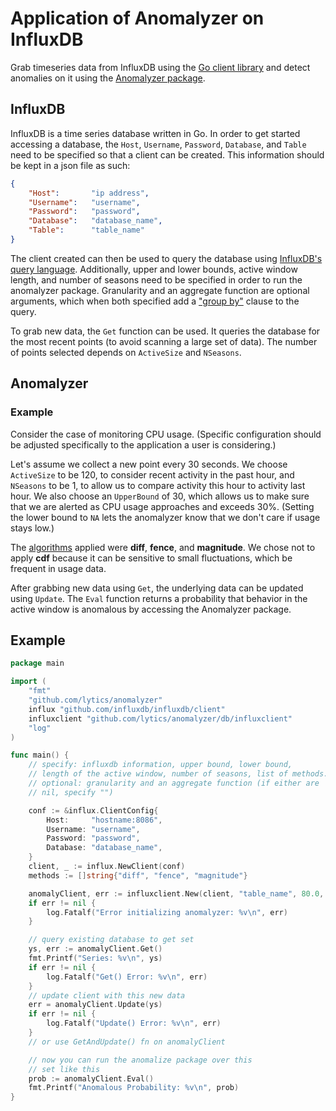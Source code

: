 
# Application of Anomalyzer on InfluxDB

Grab timeseries data from InfluxDB using the [Go client library](http://github.com/influxdb/influxdb/tree/master/client) and detect anomalies on it using the [Anomalyzer package](https://github.com/lytics/anomalyzer/tree/master/anomalyzer).

## InfluxDB

InfluxDB is a time series database written in Go. In order to get started accessing a database, the `Host`, `Username`, `Password`, `Database`, and `Table` need to be specified so that a client can be created. This information should be kept in a json file as such:
``` json
{
	"Host":       "ip address",
	"Username":   "username",
	"Password":   "password",
	"Database":   "database_name",
	"Table": 	  "table_name"
}
```
The client created can then be used to query the database using [InfluxDB's query language](http://influxdb.com/docs/v0.7/api/query_language.html). Additionally, upper and lower bounds, active window length, and number of seasons need to be specified in order to run the anomalyzer package. Granularity and an aggregate function are optional arguments, which when both specified add a ["group by"](http://influxdb.com/docs/v0.8/api/query_language.html#group-by) clause to the query.

To grab new data, the `Get` function can be used. It queries the database for the most recent points (to avoid scanning a large set of data). The number of points selected depends on `ActiveSize` and `NSeasons`.

## Anomalyzer

### Example

Consider the case of monitoring CPU usage.  (Specific configuration should be adjusted specifically to the application a user is considering.) 

Let's assume we collect a new point every 30 seconds.  We choose `ActiveSize` to be 120, to consider recent activity in the past hour, and `NSeasons` to be 1, to allow us to compare activity this hour to activity last hour. We also choose an `UpperBound` of 30, which allows us to make sure that we are alerted as CPU usage approaches and exceeds 30%.  (Setting the lower bound to `NA` lets the anomalyzer know that we don't care if usage stays low.)

The [algorithms](https://github.com/lytics/anomalyzer/tree/master/anomalyzer#algorithms) applied were **diff**, **fence**, and **magnitude**. We chose not to apply **cdf** because it can be sensitive to small fluctuations, which be frequent in usage data.

After grabbing new data using `Get`, the underlying data can be updated using `Update`. The `Eval` function returns a probability that behavior in the active window is anomalous by accessing the Anomalyzer package.

## Example
``` go
package main

import (
    "fmt"
    "github.com/lytics/anomalyzer"
    influx "github.com/influxdb/influxdb/client"
    influxclient "github.com/lytics/anomalyzer/db/influxclient"
    "log"
)

func main() {
    // specify: influxdb information, upper bound, lower bound,
    // length of the active window, number of seasons, list of methods.
    // optional: granularity and an aggregate function (if either are
    // nil, specify "")

    conf := &influx.ClientConfig{
        Host:     "hostname:8086",
        Username: "username",
        Password: "password",
        Database: "database_name",
    }
    client, _ := influx.NewClient(conf)
    methods := []string{"diff", "fence", "magnitude"}

    anomalyClient, err := influxclient.New(client, "table_name", 80.0, anomalyzer.NA, 2, 59, methods, "", "")
    if err != nil {
        log.Fatalf("Error initializing anomalyzer: %v\n", err)
    }

    // query existing database to get set
    ys, err := anomalyClient.Get()
    fmt.Printf("Series: %v\n", ys)
    if err != nil {
        log.Fatalf("Get() Error: %v\n", err)
    }
    // update client with this new data
    err = anomalyClient.Update(ys)
    if err != nil {
        log.Fatalf("Update() Error: %v\n", err)
    }
    // or use GetAndUpdate() fn on anomalyClient

    // now you can run the anomalize package over this
    // set like this
    prob := anomalyClient.Eval()
    fmt.Printf("Anomalous Probability: %v\n", prob)
}
```
